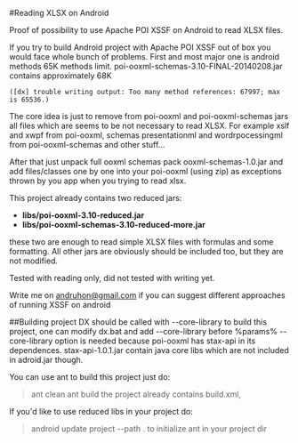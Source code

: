 #Reading XLSX on Android

Proof of possibility to use Apache POI XSSF on Android to read XLSX files.

If you try to build Android project with Apache POI XSSF out of box you would face whole bunch of problems.
First and most major one is android methods 65K methods limit.
poi-ooxml-schemas-3.10-FINAL-20140208.jar contains approximately 68K
```
([dx] trouble writing output: Too many method references: 67997; max is 65536.)
```

The core idea is just to remove from poi-ooxml and poi-ooxml-schemas jars all files which are seems to be not necessary to read XLSX.
For example xslf and xwpf from poi-ooxml,
schemas presentationml and wordrpocessingml from poi-ooxml-schemas
and other stuff...

After that just unpack full ooxml schemas pack ooxml-schemas-1.0.jar
and add files/classes one by one into your poi-ooxml (using zip) as exceptions thrown by you app when you trying to read xlsx.

This project already contains two reduced jars:
* **libs/poi-ooxml-3.10-reduced.jar**
* **libs/poi-ooxml-schemas-3.10-reduced-more.jar**

these two are enough to read simple XLSX files with formulas and some formatting.
All other jars are obviously should be included too, but they are not modified.


Tested with reading only, did not tested with writing yet.

Write me on andruhon@gmail.com if you can suggest different approaches of running XSSF on android 


##Building project
DX should be called with --core-library to build this project, one can modify dx.bat and add --core-library before %params%
--core-library option is needed because poi-ooxml has stax-api in its dependences.
stax-api-1.0.1.jar contain java core libs which are not included in adroid.jar though.

You can use ant to build this project just do:
>ant clean
>ant build
the project already contains build.xml,

If you'd like to use reduced libs in your project do:
>android update project --path .
to initialize ant in your project dir